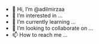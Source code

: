 - 👋 Hi, I’m @adilmirzaa
- 👀 I’m interested in ...
- 🌱 I’m currently learning ...
- 💞️ I’m looking to collaborate on ...
- 📫 How to reach me ...

<!---
adilmirzaa/adilmirzaa is a ✨ special ✨ repository because its `README.md` (this file) appears on your GitHub profile.
You can click the Preview link to take a look at your changes.
--->
